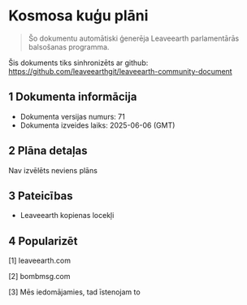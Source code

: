 # Kosmosa kuģu plāni

>Šo dokumentu automātiski ģenerēja Leaveearth parlamentārās balsošanas programma.

Šis dokuments tiks sinhronizēts ar github: https://github.com/leaveearthgit/leaveearth-community-document

## 1 Dokumenta informācija

- Dokumenta versijas numurs: 71
- Dokumenta izveides laiks: 2025-06-06 (GMT)

## 2 Plāna detaļas

Nav izvēlēts neviens plāns

## 3 Pateicības
* Leaveearth kopienas locekļi

## 4 Popularizēt
[1] leaveearth.com

[2] bombmsg.com

[3] Mēs iedomājamies, tad īstenojam to